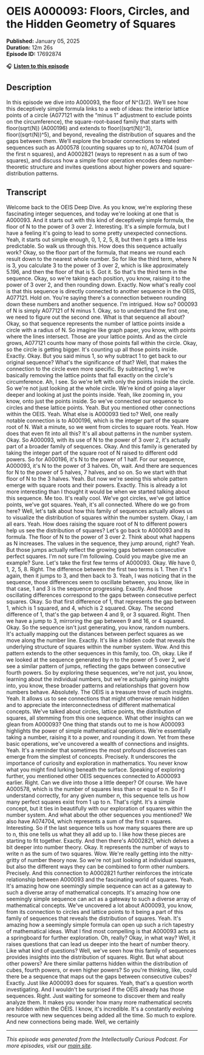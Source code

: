 # OEIS A000093: Floors, Circles, and the Hidden Geometry of Squares

**Published:** January 05, 2025  
**Duration:** 12m 26s  
**Episode ID:** 17692874

🎧 **[Listen to this episode](https://intellectuallycurious.buzzsprout.com/2529712/episodes/17692874-oeis-a000093-floors-circles-and-the-hidden-geometry-of-squares)**

## Description

In this episode we dive into A000093, the floor of N^(3/2). We’ll see how this deceptively simple formula links to a web of ideas: the interior lattice points of a circle (A077121 with the “minus 1” adjustment to exclude points on the circumference), the square-root–based family that starts with floor(sqrt(N)) (A000196) and extends to floor((sqrt(N))^3), floor((sqrt(N))^5), and beyond, revealing the distribution of squares and the gaps between them. We’ll explore the broader connections to related sequences such as A000578 (counting squares up to n), A074704 (sum of the first n squares), and A0002821 (ways to represent n as a sum of two squares), and discuss how a simple floor operation encodes deep number-theoretic structure and invites questions about higher powers and square-distribution patterns.

## Transcript

Welcome back to the OEIS Deep Dive. As you know, we're exploring these fascinating integer sequences, and today we're looking at one that is A000093. And it starts out with this kind of deceptively simple formula, the floor of N to the power of 3 over 2. Interesting. It's a simple formula, but I have a feeling it's going to lead to some pretty unexpected connections. Yeah, it starts out simple enough, 0, 1, 2, 5, 8, but then it gets a little less predictable. So walk us through this. How does this sequence actually work? Okay, so the floor part of the formula, that means we round each result down to the nearest whole number. So for like the third term, where N is 3, you calculate 3 to the power of 3 over 2, which is like approximately 5.196, and then the floor of that is 5. Got it. So that's the third term in the sequence. Okay, so we're taking each position, you know, raising it to the power of 3 over 2, and then rounding down. Exactly. Now what's really cool is that this sequence is directly connected to another sequence in the OEIS, A077121. Hold on. You're saying there's a connection between rounding down these numbers and another sequence. I'm intrigued. How so? 000093 of N is simply A077121 of N minus 1. Okay, so to understand the first one, we need to figure out the second one. What is that sequence all about? Okay, so that sequence represents the number of lattice points inside a circle with a radius of N. So imagine like graph paper, you know, with points where the lines intersect. Those are your lattice points. And as the circle grows, A077121 counts how many of those points fall within the circle. Okay, so the circle is getting bigger. It's counting up all those points inside. Exactly. Okay. But you said minus 1, so why subtract 1 to get back to our original sequence? What's the significance of that? Well, that makes the connection to the circle even more specific. By subtracting 1, we're basically removing the lattice points that fall exactly on the circle's circumference. Ah, I see. So we're left with only the points inside the circle. So we're not just looking at the whole circle. We're kind of going a layer deeper and looking at just the points inside. Yeah, like zooming in, you know, onto just the points inside. So we've connected our sequence to circles and these lattice points. Yeah. But you mentioned other connections within the OEIS. Yeah. What else is A000093 tied to? Well, one really notable connection is to A000196, which is the integer part of the square root of N. Wait a minute, so we went from circles to square roots. Yeah. How does that even fit into all this? It's all about patterns in the number system. Okay. So A000093, with its use of N to the power of 3 over 2, it's actually part of a broader family of sequences. Okay. And this family is generated by taking the integer part of the square root of N raised to different odd powers. So for A000196, it's N to the power of 1 half. For our sequence, A000093, it's N to the power of 3 halves. Oh, wait. And there are sequences for N to the power of 5 halves, 7 halves, and so on. So we start with that floor of N to the 3 halves. Yeah. But now we're seeing this whole pattern emerge with square roots and their powers. Exactly. This is already a lot more interesting than I thought it would be when we started talking about this sequence. Me too. It's really cool. We've got circles, we've got lattice points, we've got squares. Yeah, it's all connected. Where do we go from here? Well, let's talk about how this family of sequences actually allows us to visualize the distribution of squares within the number system. Okay, I am all ears. Yeah. How does raising the square root of N to different powers help us see the distribution of squares? Let's go back to A000093 and its formula. The floor of N to the power of 3 over 2. Think about what happens as N increases. The values in the sequence, they jump around, right? Yeah. But those jumps actually reflect the growing gaps between consecutive perfect squares. I'm not sure I'm following. Could you maybe give me an example? Sure. Let's take the first few terms of A000093. Okay. We have 0, 1, 2, 5, 8. Right. The difference between the first two terms is 1. Then it's 1 again, then it jumps to 3, and then back to 3. Yeah, I was noticing that in the sequence, those differences seem to oscillate between, you know, like in that case, 1 and 3 is the sequence progressing. Exactly. And those oscillating differences correspond to the gaps between consecutive perfect squares. Okay. So that first difference of 1, that represents the gap between 1, which is 1 squared, and 4, which is 2 squared. Okay. The second difference of 1, that's the gap between 4 and 9, or 3 squared. Right. Then we have a jump to 3, mirroring the gap between 9 and 16, or 4 squared. Okay. So the sequence isn't just generating, you know, random numbers. It's actually mapping out the distances between perfect squares as we move along the number line. Exactly. It's like a hidden code that reveals the underlying structure of squares within the number system. Wow. And this pattern extends to the other sequences in this family, too. Oh, okay. Like if we looked at the sequence generated by n to the power of 5 over 2, we'd see a similar pattern of jumps, reflecting the gaps between consecutive fourth powers. So by exploring these sequences, we're not just, you know, learning about the individual numbers, but we're actually gaining insights into, you know, these broader patterns and relationships that govern how numbers behave. Absolutely. The OEIS is a treasure trove of such insights. Yeah. It allows us to see connections that might otherwise remain hidden and to appreciate the interconnectedness of different mathematical concepts. We've talked about circles, lattice points, the distribution of squares, all stemming from this one sequence. What other insights can we glean from A000093? One thing that stands out to me is how A000093 highlights the power of simple mathematical operations. We're essentially taking a number, raising it to a power, and rounding it down. Yet from these basic operations, we've uncovered a wealth of connections and insights. Yeah. It's a reminder that sometimes the most profound discoveries can emerge from the simplest of concepts. Precisely. It underscores the importance of curiosity and exploration in mathematics. You never know what you might find lurking beneath the surface. Speaking of exploring further, you mentioned other OEIS sequences connected to A000093 earlier. Right. Can we dive into those a little deeper? Of course. We have A000578, which is the number of squares less than or equal to n. So if I understand correctly, for any given number n, this sequence tells us how many perfect squares exist from 1 up to n. That's right. It's a simple concept, but it ties in beautifully with our exploration of squares within the number system. And what about the other sequences you mentioned? We also have A074704, which represents a sum of the first n squares. Interesting. So if the last sequence tells us how many squares there are up to n, this one tells us what they all add up to. I like how these pieces are starting to fit together. Exactly. And then there's A0002821, which delves a bit deeper into number theory. Okay. It represents the number of ways to write n as the sum of two squares. Wow. We're really getting into the nitty-gritty of number theory now. So we're not just looking at individual squares, but also the different ways they can be combined to form other numbers. Precisely. And this connection to A0002821 further reinforces the intricate relationship between A000093 and the fascinating world of squares. Yeah. It's amazing how one seemingly simple sequence can act as a gateway to such a diverse array of mathematical concepts. It's amazing how one seemingly simple sequence can act as a gateway to such a diverse array of mathematical concepts. We've uncovered a lot about A000093, you know, from its connection to circles and lattice points to it being a part of this family of sequences that reveals the distribution of squares. Yeah. It's amazing how a seemingly simple formula can open up such a rich tapestry of mathematical ideas. What I find most compelling is that A000093 acts as a springboard for further exploration. Oh, really? Okay, in what way? Well, it raises questions that can lead us deeper into the heart of number theory. Like what kind of questions? Well, we've seen how this family of sequences provides insights into the distribution of squares. Right. But what about other powers? Are there similar patterns hidden within the distribution of cubes, fourth powers, or even higher powers? So you're thinking, like, could there be a sequence that maps out the gaps between consecutive cubes? Exactly. Just like A000093 does for squares. Yeah, that's a question worth investigating. And I wouldn't be surprised if the OEIS already has those sequences. Right. Just waiting for someone to discover them and really analyze them. It makes you wonder how many more mathematical secrets are hidden within the OEIS. I know, it's incredible. It's a constantly evolving resource with new sequences being added all the time. So much to explore. And new connections being made. Well, we certainly

---
*This episode was generated from the Intellectually Curious Podcast. For more episodes, visit our [main site](https://intellectuallycurious.buzzsprout.com).*
